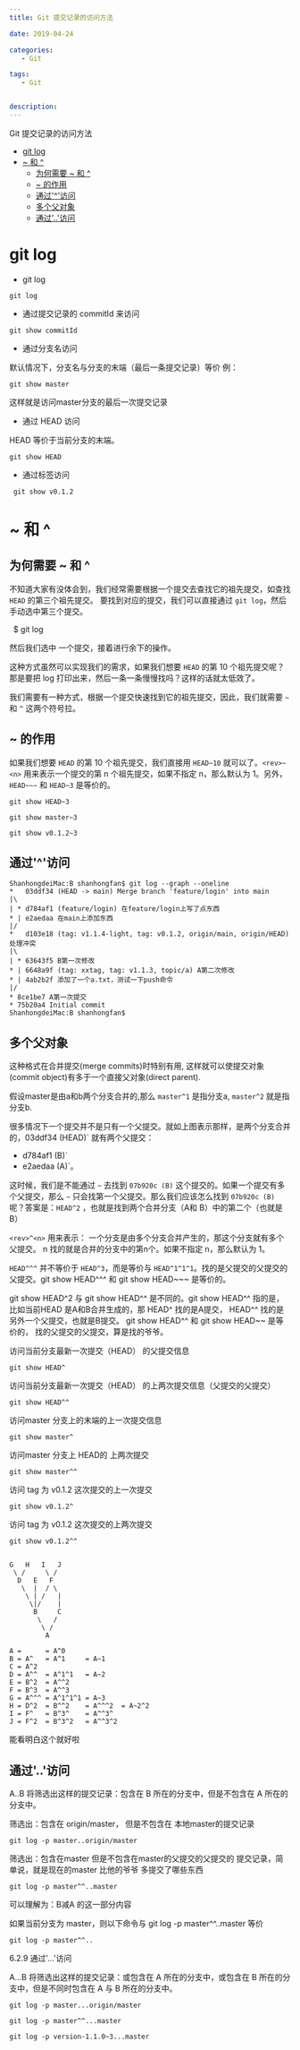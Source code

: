 ```yaml
---
title: Git 提交记录的访问方法

date: 2019-04-24

categories: 
   - Git

tags: 
   - Git 


description: ​
---
```


Git 提交记录的访问方法

<!-- TOC -->

- [git log](#git-log)
- [~ 和  ^](#-和--^)
    - [为何需要 ~ 和 ^](#为何需要--和-^)
    - [~ 的作用](#-的作用)
    - [通过'^'访问](#通过^访问)
    - [多个父对象](#多个父对象)
    - [通过'..'访问](#通过访问)

<!-- /TOC -->

# git log

* git log
```
git log
```

* 通过提交记录的 commitId 来访问

```
git show commitId
```


* 通过分支名访问

默认情况下，分支名与分支的末端（最后一条提交记录）等价 例：

```
git show master
```

这样就是访问master分支的最后一次提交记录





* 通过 HEAD 访问

HEAD 等价于当前分支的末端。

```
git show HEAD
```



* 通过标签访问

```
 git show v0.1.2
```







# ~ 和  ^

## 为何需要 ~ 和 ^

不知道大家有没体会到，我们经常需要根据一个提交去查找它的祖先提交，如查找 `HEAD` 的第三个祖先提交。
要找到对应的提交，我们可以直接通过 `git log`，然后手动选中第三个提交。

` `$ git log 

然后我们选中 一个提交，接着进行余下的操作。

这种方式虽然可以实现我们的需求，如果我们想要 `HEAD` 的第 10 个祖先提交呢？那是要把 log 打印出来，然后一条一条慢慢找吗？这样的话就太低效了。

我们需要有一种方式，根据一个提交快速找到它的祖先提交，因此，我们就需要 `~` 和 `^` 这两个符号拉。




## ~ 的作用

如果我们想要 `HEAD` 的第 10 个祖先提交，我们直接用 `HEAD~10` 就可以了。`<rev>~<n>` 用来表示一个提交的第 n 个祖先提交，如果不指定 n，那么默认为 1。另外，`HEAD~~~` 和 `HEAD~3` 是等价的。



```
git show HEAD~3

git show master~3

git show v0.1.2~3
```





## 通过'^'访问



```shell
ShanhongdeiMac:B shanhongfan$ git log --graph --oneline
*   03ddf34 (HEAD -> main) Merge branch 'feature/login' into main
|\  
| * d784af1 (feature/login) 在feature/login上写了点东西
* | e2aedaa 在main上添加东西
|/  
*   d103e18 (tag: v1.1.4-light, tag: v0.1.2, origin/main, origin/HEAD) 处理冲突
|\  
| * 63643f5 B第一次修改
* | 6648a9f (tag: xxtag, tag: v1.1.3, topic/a) A第二次修改
* | 4ab2b2f 添加了一个a.txt，测试一下push命令
|/  
* 8ce1be7 A第一次提交
* 75b20a4 Initial commit
ShanhongdeiMac:B shanhongfan$ 

```

## 多个父对象

这种格式在合并提交(merge commits)时特别有用, 这样就可以使提交对象(commit object)有多于一个直接父对象(direct parent).

假设master是由a和b两个分支合并的,那么 `master^1` 是指分支a, `master^2` 就是指分支b.

很多情况下一个提交并不是只有一个父提交。就如上图表示那样，是两个分支合并 的，03ddf34 (HEAD)` 就有两个父提交：

- d784af1 (B)`
- e2aedaa (A)`。

这时候，我们是不能通过 `~` 去找到 `07b920c (B)` 这个提交的。如果一个提交有多个父提交，那么 `~` 只会找第一个父提交。那么我们应该怎么找到 `07b920c (B)` 呢？答案是：`HEAD^2`  ，也就是找到两个合并分支（A和 B）中的第二个（也就是B）



`<rev>^<n>` 用来表示： 一个分支是由多个分支合并产生的，那这个分支就有多个父提交。 n 找的就是合并的分支中的第n个。如果不指定 n，那么默认为 1。



`HEAD^^^` 并不等价于 `HEAD^3`，而是等价与 `HEAD^1^1^1`。找的是父提交的父提交的父提交。git show HEAD^^^  和  git show HEAD~~~ 是等价的。



git show HEAD^2   与 git show HEAD^^ 是不同的。git show HEAD^^  指的是，比如当前HEAD 是A和B合并生成的，那  HEAD^ 找的是A提交， HEAD^^ 找的是另外一个父提交，也就是B提交。 git show HEAD^^ 和  git show HEAD~~ 是等价的， 找的父提交的父提交，算是找的爷爷。



访问当前分支最新一次提交（HEAD） 的父提交信息

```
git show HEAD^
```



访问当前分支最新一次提交（HEAD） 的上两次提交信息（父提交的父提交）

```
git show HEAD^^
```



访问master 分支上的末端的上一次提交信息

```
git show master^
```

访问master 分支上 HEAD的 上两次提交

```
git show master^^
```



访问 tag 为 v0.1.2 这次提交的上一次提交

```
git show v0.1.2^
```



访问 tag 为 v0.1.2 这次提交的上两次提交

```
git show v0.1.2^^
```







```

G   H   I   J
 \ /     \ /
  D   E   F
   \  |  / \
    \ | /   |
     \|/    |
      B     C
       \   /
        \ /
         A
 
A =      = A^0
B = A^   = A^1     = A~1
C = A^2
D = A^^  = A^1^1   = A~2
E = B^2  = A^^2
F = B^3  = A^^3
G = A^^^ = A^1^1^1 = A~3
H = D^2  = B^^2    = A^^^2  = A~2^2
I = F^   = B^3^    = A^^3^
J = F^2  = B^3^2   = A^^3^2
```



能看明白这个就好啦









## 通过'..'访问

A..B 将筛选出这样的提交记录：包含在 B 所在的分支中，但是不包含在 A 所在的分支中。 



筛选出：包含在 origin/master， 但是不包含在 本地master的提交记录

```
git log -p master..origin/master
```



筛选出：包含在master 但是不包含在master的父提交的父提交的 提交记录，简单说，就是现在的master 比他的爷爷 多提交了哪些东西

```
git log -p master^^..master
```



可以理解为：B减A 的这一部分内容



如果当前分支为 master，则以下命令与 git log -p master^^..master 等价

```
git log -p master^^..
```





6.2.9 通过'...'访问

A...B 将筛选出这样的提交记录：或包含在 A 所在的分支中，或包含在 B 所在的分支中，但是不同时包含在 A 与 B 所在的分支中。 

```
git log -p master...origin/master
```



```
git log -p master^^...master
```



```
git log -p version-1.1.0~3...master
```

